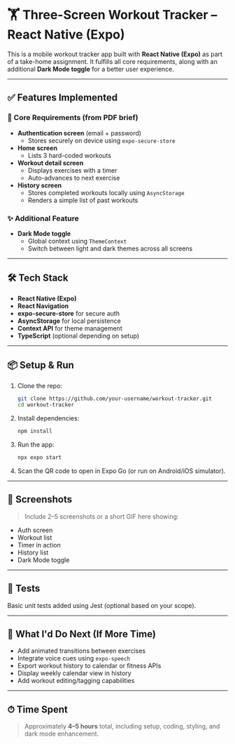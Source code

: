 # 🏋️ Three-Screen Workout Tracker – React Native (Expo)

This is a mobile workout tracker app built with **React Native (Expo)** as part of a take-home assignment. It fulfills all core requirements, along with an additional **Dark Mode toggle** for a better user experience.

---

## ✅ Features Implemented

### 🚀 Core Requirements (from PDF brief)
- **Authentication screen** (email + password)
  - Stores securely on device using `expo-secure-store`
- **Home screen**
  - Lists 3 hard-coded workouts
- **Workout detail screen**
  - Displays exercises with a timer
  - Auto-advances to next exercise
- **History screen**
  - Stores completed workouts locally using `AsyncStorage`
  - Renders a simple list of past workouts

### ✨ Additional Feature
- **Dark Mode toggle**
  - Global context using `ThemeContext`
  - Switch between light and dark themes across all screens

---

## 🛠 Tech Stack

- **React Native (Expo)**
- **React Navigation**
- **expo-secure-store** for secure auth
- **AsyncStorage** for local persistence
- **Context API** for theme management
- **TypeScript** (optional depending on setup)

---

## 📦 Setup & Run

1. Clone the repo:
   ```bash
   git clone https://github.com/your-username/workout-tracker.git
   cd workout-tracker
   ```

2. Install dependencies:
   ```bash
   npm install
   ```

3. Run the app:
   ```bash
   npx expo start
   ```

4. Scan the QR code to open in Expo Go (or run on Android/iOS simulator).

---

## 📸 Screenshots

> Include 2–5 screenshots or a short GIF here showing:
- Auth screen
- Workout list
- Timer in action
- History list
- Dark Mode toggle

---

## 🧪 Tests

Basic unit tests added using Jest (optional based on your scope).

---

## 📝 What I'd Do Next (If More Time)

- Add animated transitions between exercises
- Integrate voice cues using `expo-speech`
- Export workout history to calendar or fitness APIs
- Display weekly calendar view in history
- Add workout editing/tagging capabilities

---

## ⏱ Time Spent

> Approximately **4–5 hours** total, including setup, coding, styling, and dark mode enhancement.